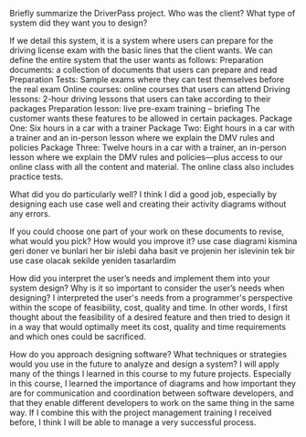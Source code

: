 Briefly summarize the DriverPass project. Who was the client? What type of system did they want you to design?

If we detail this system, it is a system where users can prepare for the driving license exam with the basic lines that the client wants.
We can define the entire system that the user wants as follows:
Preparation documents: a collection of documents that users can prepare and read
Preparation Tests: Sample exams where they can test themselves before the real exam
Online courses: online courses that users can attend
Driving lessons: 2-hour driving lessons that users can take according to their packages
Preparation lesson: live pre-exam training – briefing
The customer wants these features to be allowed in certain packages.
Package One: Six hours in a car with a trainer
Package Two: Eight hours in a car with a trainer and an in-person lesson where we explain the DMV rules and policies
Package Three: Twelve hours in a car with a trainer, an in-person lesson where we explain the DMV rules and policies—plus access to our online class with all the content and material. 
The online class also includes practice tests.

What did you do particularly well?
I think I did a good job, especially by designing each use case well and creating their activity diagrams without any errors.

If you could choose one part of your work on these documents to revise, what would you pick? How would you improve it?
use case diagrami kismina geri doner ve bunlari her bir islebi daha basit ve projenin her islevinin tek bir use case olacak sekilde yeniden tasarlardim

How did you interpret the user’s needs and implement them into your system design? Why is it so important to consider the user’s needs when designing?
I interpreted the user's needs from a programmer's perspective within the scope of feasibility, cost, quality and time.
In other words, I first thought about the feasibility of a desired feature and then tried to design it in a way that would optimally meet its cost, quality and time requirements 
and which ones could be sacrificed.

How do you approach designing software? What techniques or strategies would you use in the future to analyze and design a system?
I will apply many of the things I learned in this course to my future projects. Especially in this course,
I learned the importance of diagrams and how important they are for communication and coordination between software developers, 
and that they enable different developers to work on the same thing in the same way. 
If I combine this with the project management training I received before, I think I will be able to manage a very successful process.
